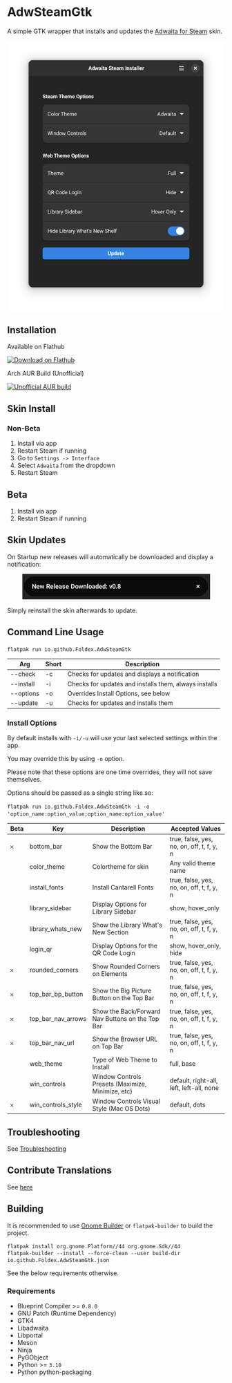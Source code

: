# AdwSteamGtk

A simple GTK wrapper that installs and updates the [Adwaita for Steam](https://github.com/tkashkin/Adwaita-for-Steam) skin.

<p align="center"><img src="img/screen.png?raw=true" /></p>

## Installation

Available on Flathub

<a href="https://flathub.org/apps/details/io.github.Foldex.AdwSteamGtk">
    <img width="200" alt="Download on Flathub" src="https://flathub.org/assets/badges/flathub-badge-i-en.svg"/>
</a>

<br/>

Arch AUR Build (Unofficial)

<a href="https://aur.archlinux.org/packages/adwsteamgtk">
    <img width="200" alt="Unofficial AUR build" src="https://img.shields.io/aur/version/adwsteamgtk?style=for-the-badge">
</a>

## Skin Install

### Non-Beta

1. Install via app
2. Restart Steam if running
3. Go to `Settings -> Interface`
4. Select `Adwaita` from the dropdown
5. Restart Steam

## Beta

1. Install via app
2. Restart Steam if running

## Skin Updates

On Startup new releases will automatically be downloaded and display a notification:

<p align="center"><img src="img/update.png?raw=true" /></p>

Simply reinstall the skin afterwards to update.

## Command Line Usage

`flatpak run io.github.Foldex.AdwSteamGtk`

| Arg             | Short  | Description                                              |
| --------------  | ------ | -------------------------------------------------------- |
| --check         | -c     | Checks for updates and displays a notification           |
| --install       | -i     | Checks for updates and installs them, always installs    |
| --options       | -o     | Overrides Install Options, see below                     |
| --update        | -u     | Checks for updates and installs them                     |

### Install Options

By default installs with `-i/-u` will use your last selected settings within the app.

You may override this by using `-o` option.

Please note that these options are one time overrides, they will not save themselves.

Options should be passed as a single string like so:

`flatpak run io.github.Foldex.AdwSteamGtk -i -o 'option_name:option_value;option_name:option_value'`

| Beta | Key                | Description                                        | Accepted Values                                          |
| ---- | ------------------ | -------------------------------------------------- | -------------------------------------------------------- |
| 𐄂    | bottom_bar         | Show the Bottom Bar                                | true, false, yes, no, on, off, t, f, y, n                |
|      | color_theme        | Colortheme for skin                                | Any valid theme name                                     |
|      | install_fonts      | Install Cantarell Fonts                            | true, false, yes, no, on, off, t, f, y, n                |
|      | library_sidebar    | Display Options for Library Sidebar                | show, hover_only                                         |
|      | library_whats_new  | Show the Library What's New Section                | true, false, yes, no, on, off, t, f, y, n                |
|      | login_qr           | Display Options for the QR Code Login              | show, hover_only, hide                                   |
| 𐄂    | rounded_corners    | Show Rounded Corners on Elements                   | true, false, yes, no, on, off, t, f, y, n                |
| 𐄂    | top_bar_bp_button  | Show the Big Picture Button on the Top Bar         | true, false, yes, no, on, off, t, f, y, n                |
| 𐄂    | top_bar_nav_arrows | Show the Back/Forward Nav Buttons on the Top Bar   | true, false, yes, no, on, off, t, f, y, n                |
| 𐄂    | top_bar_nav_url    | Show the Browser URL on Top Bar                    | true, false, yes, no, on, off, t, f, y, n                |
|      | web_theme          | Type of Web Theme to Install                       | full, base                                               |
|      | win_controls       | Window Controls Presets (Maximize, Minimize, etc)  | default, right-all, left, left-all, none                 |
| 𐄂    | win_controls_style | Window Controls Visual Style (Mac OS Dots)         | default, dots                                            |

## Troubleshooting

See [Troubleshooting](https://github.com/Foldex/AdwSteamGtk/wiki/Troubleshooting)

## Contribute Translations

See [here](/po)

## Building

It is recommended to use [Gnome Builder](https://wiki.gnome.org/Apps/Builder) or `flatpak-builder` to build the project.

```
flatpak install org.gnome.Platform//44 org.gnome.Sdk//44
flatpak-builder --install --force-clean --user build-dir io.github.Foldex.AdwSteamGtk.json
```

See the below requirements otherwise.

### Requirements

- Blueprint Compiler >= `0.8.0`
- GNU Patch (Runtime Dependency)
- GTK4
- Libadwaita
- Libportal
- Meson
- Ninja
- PyGObject
- Python >= `3.10`
- Python python-packaging

